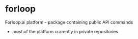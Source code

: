 # forloop
Forloop.ai platform - package containing public API commands
- most of the platform currently in private repositories
